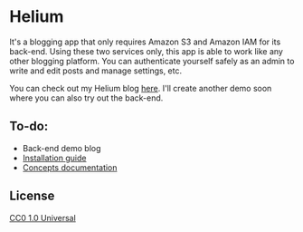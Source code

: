 # Helium

It's a blogging app that only requires Amazon S3 and Amazon IAM for its back-end. Using these two services only, this app is able to work like any other blogging platform. You can authenticate yourself safely as an admin to write and edit posts and manage settings, etc.

You can check out my Helium blog [here](http://mk-helium-blog.s3-website-us-east-1.amazonaws.com/#!/). I'll create another demo soon where you can also try out the back-end.

## To-do:

* Back-end demo blog
* [Installation guide](https://github.com/msafi/helium/wiki/Installation-guide)
* [Concepts documentation](https://github.com/msafi/helium/wiki/concepts)

## License

[CC0 1.0 Universal](http://creativecommons.org/publicdomain/zero/1.0/)